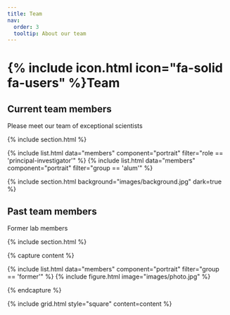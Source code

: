 ```yaml
---
title: Team
nav:
  order: 3
  tooltip: About our team
---
```


# {% include icon.html icon="fa-solid fa-users" %}Team

## Current team members 

Please meet our team of exceptional scientists

{% include section.html %}

{% include list.html data="members" component="portrait" filter="role == 'principal-investigator'" %}
{% include list.html data="members" component="portrait" filter="group == 'alum'" %}

{% include section.html background="images/background.jpg" dark=true %}

## Past team members 

Former lab members

{% include section.html %}

{% capture content %}

{% include list.html data="members" component="portrait" filter="group == 'former'" %}
{% include figure.html image="images/photo.jpg" %}

{% endcapture %}

{% include grid.html style="square" content=content %}
